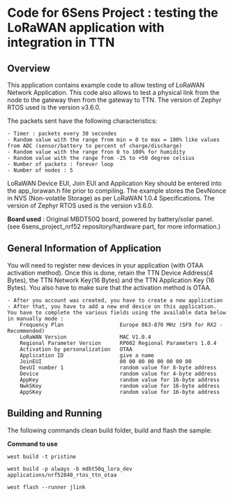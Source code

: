# Code for 6Sens Project : testing the LoRaWAN application with integration in TTN

## Overview
This application contains example code to allow testing of LoRaWAN Network Application.
This code also allows to test a physical link from the node to the gateway then from the gateway to TTN. The version of Zephyr RTOS used is the version v3.6.0.

The packets sent have the following characteristics:

    - Timer : packets every 30 secondes
    - Random value with the range from min = 0 to max = 100% like values from ADC (sensor/battery to percent of charge/discharge)
    - Random value with the range fron 0 to 100% for humidity 
    - Random value with the range from -25 to +50 degree celsius
    - Number of packets : forever loop
    - Number of nodes : 5  

LoRaWAN Device EUI, Join EUI and Application Key should be entered into the app_lorawan.h file prior to compiling.
The example stores the DevNonce in NVS (Non-volatile Storage) as per LoRaWAN 1.0.4 Specifications.
The version of Zephyr RTOS used is the version v3.6.0.

**Board used** : Original MBDT50Q board, powered by battery/solar panel. (see 6sens_project_nrf52 repository/hardware part, for more information.)

## General Information of Application
You will need to register new devices in your application (with OTAA activation method). Once this is done, retain the TTN Device Address(4 Bytes), the TTN Network Key(16 Bytes) and the TTN Application Key (16 Bytes). You also have to make sure that the activation method is OTAA.

    - After you account was created, you have to create a new application
    - After that, you have to add a new end device on this application. You have to complete the various fields using the available data below in manually mode :
        Frequency Plan                  Europe 863-870 MHz (SF9 for RX2 - Recommended)
        LoRaWAN Version                 MAC V1.0.4
        Regional Parameter Version      RP002 Regional Parameters 1.0.4
        Activation by personalization   OTAA
        Application ID                  give a name
        JoinEUI                         00 00 00 00 00 00 00 00
        DevUI number 1                  random value for 8-byte address
        Device                          random value for 4-byte address
        AppKey                          random value for 16-byte address
        NwkSKey                         random value for 16-byte address
        AppSKey                         random value for 16-byte address

## Building and Running
The following commands clean build folder, build and flash the sample:

**Command to use**
````
west build -t pristine

west build -p always -b mdbt50q_lora_dev applications/nrf52840_rtos_ttn_otaa

west flash --runner jlink